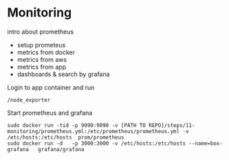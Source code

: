 # Monitoring

intro about prometheus

* setup prometeus
* metrics from docker
* metrics from aws
* metrics from app
* dashboards & search by grafana

Login to app container and run
```
/node_exporter 
```

Start prometheus and grafana

```
sudo docker run -tid -p 9090:9090 -v [PATH TO REPO]/steps/11-monitoring/prometheus.yml:/etc/prometheus/prometheus.yml -v /etc/hosts:/etc/hosts  prom/prometheus
sudo docker run -d   -p 3000:3000 -v /etc/hosts:/etc/hosts --name=box-grafana   grafana/grafana
```

